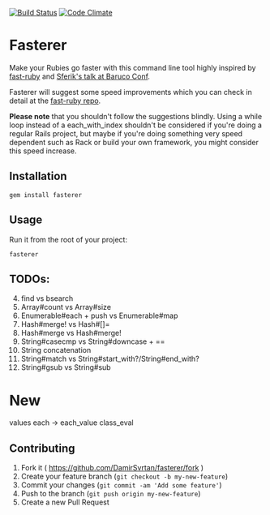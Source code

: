 [![Build Status](https://travis-ci.org/DamirSvrtan/fasterer.svg?branch=master)](https://travis-ci.org/DamirSvrtan/fasterer)
[![Code Climate](https://codeclimate.com/github/DamirSvrtan/fasterer/badges/gpa.svg)](https://codeclimate.com/github/DamirSvrtan/fasterer)
# Fasterer

Make your Rubies go faster with this command line tool highly inspired by [fast-ruby](https://github.com/JuanitoFatas/fast-ruby) and [Sferik's talk at Baruco Conf](https://speakerdeck.com/sferik/writing-fast-ruby).

Fasterer will suggest some speed improvements which you can check in detail at the [fast-ruby repo](https://github.com/JuanitoFatas/fast-ruby).

**Please note** that you shouldn't follow the suggestions blindly. Using a while loop instead of a each_with_index shouldn't be considered if you're doing a regular Rails project, but maybe if you're doing something very speed dependent such as Rack or build your own framework, you might consider this speed increase.



## Installation

```shell
gem install fasterer
```

## Usage

Run it from the root of your project:

```shell
fasterer
```

## TODOs:

4. find vs bsearch
5. Array#count vs Array#size
7. Enumerable#each + push vs Enumerable#map
16. Hash#merge! vs Hash#[]=
17. Hash#merge vs Hash#merge!
20. String#casecmp vs String#downcase + ==
21. String concatenation
22. String#match vs String#start_with?/String#end_with?
23. String#gsub vs String#sub

# New

values each -> each_value
class_eval

## Contributing

1. Fork it ( https://github.com/DamirSvrtan/fasterer/fork )
2. Create your feature branch (`git checkout -b my-new-feature`)
3. Commit your changes (`git commit -am 'Add some feature'`)
4. Push to the branch (`git push origin my-new-feature`)
5. Create a new Pull Request
